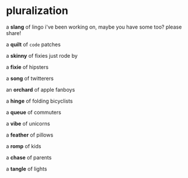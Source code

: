 pluralization
=============

a **slang** of lingo i've been working on, maybe you have some too? please share!

a **quilt** of `code` patches

a **skinny** of fixies just rode by

a **fixie** of hipsters

a **song** of twitterers

an **orchard** of apple fanboys

a **hinge** of folding bicyclists

a **queue** of commuters

a **vibe** of unicorns

a **feather** of pillows

a **romp** of kids

a **chase** of parents

a **tangle** of lights

